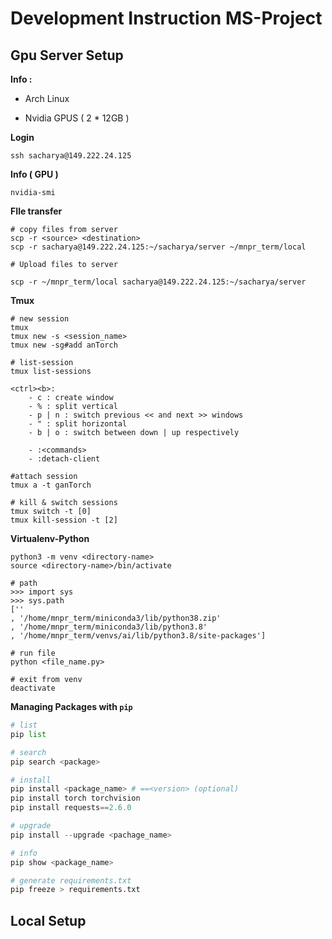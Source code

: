 # Development Instruction MS-Project

## Gpu Server  Setup

**Info :**

- Arch Linux

- Nvidia GPUS ( 2 * 12GB )

**Login**

```
ssh sacharya@149.222.24.125
```

**Info ( GPU )**

```shell
nvidia-smi 
```

**FIle transfer**

```shell
# copy files from server
scp -r <source> <destination>
scp -r sacharya@149.222.24.125:~/sacharya/server ~/mnpr_term/local

# Upload files to server

scp -r ~/mnpr_term/local sacharya@149.222.24.125:~/sacharya/server 
```

**Tmux**

```shell
# new session
tmux
tmux new -s <session_name>
tmux new -sg#add anTorch

# list-session
tmux list-sessions

<ctrl><b>:
    - c : create window
    - % : split vertical
    - p | n : switch previous << and next >> windows
    - " : split horizontal
    - b | o : switch between down | up respectively

    - :<commands>
    - :detach-client

#attach session
tmux a -t ganTorch

# kill & switch sessions
tmux switch -t [0]
tmux kill-session -t [2]
```

**Virtualenv-Python**

```shell
python3 -m venv <directory-name>
source <directory-name>/bin/activate

# path
>>> import sys
>>> sys.path
[''
, '/home/mnpr_term/miniconda3/lib/python38.zip'
, '/home/mnpr_term/miniconda3/lib/python3.8'
, '/home/mnpr_term/venvs/ai/lib/python3.8/site-packages']

# run file
python <file_name.py>

# exit from venv
deactivate
```

**Managing Packages with `pip`**

```python
# list
pip list

# search
pip search <package>

# install
pip install <package_name> # ==<version> (optional)
pip install torch torchvision
pip install requests==2.6.0

# upgrade
pip install --upgrade <pachage_name>

# info
pip show <package_name>

# generate requirements.txt
pip freeze > requirements.txt
```

## Local Setup
